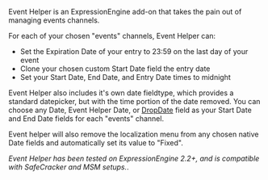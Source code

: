 Event Helper is an ExpressionEngine add-on that takes the pain out of managing events channels.

For each of your chosen "events" channels, Event Helper can:

* Set the Expiration Date of your entry to 23:59 on the last day of your event
* Clone your chosen custom Start Date field the entry date
* Set your Start Date, End Date, and Entry Date times to midnight

Event Helper also includes it's own date fieldtype, which provides a standard datepicker, but with the time portion of the date removed. You can choose any Date, Event Helper Date, or [DropDate](http://devot-ee.com/add-ons/dropdate/) field as your Start Date and End Date fields for each "events" channel.

Event helper will also remove the localization menu from any chosen native Date fields and automatically set its value to "Fixed".

*Event Helper has been tested on ExpressionEngine 2.2+, and is compatible with SafeCracker and MSM setups.*.